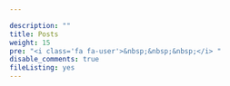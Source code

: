 ```yaml
---

description: ""
title: Posts
weight: 15
pre: "<i class='fa fa-user'>&nbsp;&nbsp;&nbsp;</i> "
disable_comments: true
fileListing: yes
---
```



